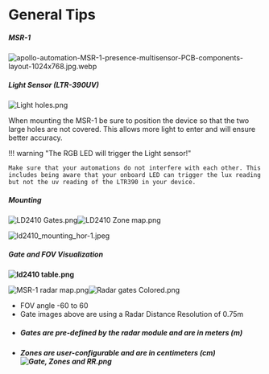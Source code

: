 # General Tips

##### **MSR-1**

![apollo-automation-MSR-1-presence-multisensor-PCB-components-layout-1024x768.jpg.webp](../assets/apollo-automation-msr-1-presence-multisensor-pcb-components-layout-1024x768-jpg.webp)

##### **Light Sensor (LTR-390UV)**

![Light holes.png](../assets/UWHlight-holes.png)

When mounting the MSR-1 be sure to position the device so that the two large holes are not covered. This allows more light to enter and will ensure better accuracy.

!!! warning "The RGB LED will trigger the Light sensor!"

    Make sure that your automations do not interfere with each other. This includes being aware that your onboard LED can trigger the lux reading but not the uv reading of the LTR390 in your device.

##### **Mounting**

![LD2410 Gates.png](../assets/ld2410-gates.png)![LD2410 Zone map.png](../assets/ld2410-zone-map.png)

![ld2410_mounting_hor-1.jpeg](../assets/ld2410-mounting-hor-1.jpeg)

##### **Gate and FOV Visualization**

**![ld2410 table.png](../assets/ld2410-table_1.png)**

![MSR-1 radar map.png](../assets/msr-1-radar-map_1.png)![Radar gates Colored.png](../assets/radar-gates-colored.png)

* FOV angle -60 to 60
* Gate images above are using a Radar Distance Resolution of 0.75m
* ##### **Gates are pre-defined by the radar module and are in meters (m)**
* ##### **Zones are user-configurable and are in centimeters (cm) ![Gate, Zones and RR.png](../assets/gate-zones-and-rr.png)**